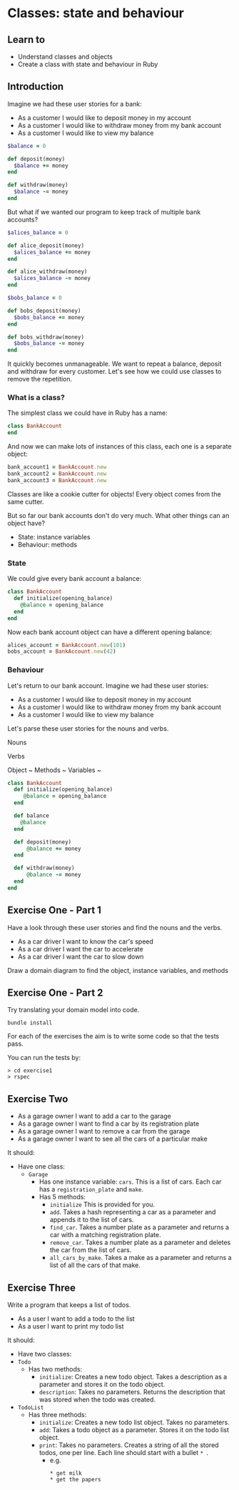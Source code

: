 # Classes: state and behaviour

## Learn to

- Understand classes and objects
- Create a class with state and behaviour in Ruby

## Introduction

Imagine we had these user stories for a bank:

- As a customer I would like to deposit money in my account
- As a customer I would like to withdraw money from my bank account
- As a customer I would like to view my balance

```ruby
$balance = 0

def deposit(money)
  $balance += money
end

def withdraw(money)
  $balance -= money
end
```

But what if we wanted our program to keep track of multiple bank accounts?

```ruby
$alices_balance = 0

def alice_deposit(money)
  $alices_balance += money
end

def alice_withdraw(money)
  $alices_balance -= money
end

$bobs_balance = 0

def bobs_deposit(money)
  $bobs_balance += money
end

def bobs_withdraw(money)
  $bobs_balance -= money
end
```

It quickly becomes unmanageable. We want to repeat a balance, deposit and withdraw
for every customer. Let's see how we could use classes to remove the repetition.

### What is a class?

The simplest class we could have in Ruby has a name:

```ruby
class BankAccount
end
```

And now we can make lots of instances of this class, each one is a separate object:

```ruby
bank_account1 = BankAccount.new
bank_account2 = BankAccount.new
bank_account3 = BankAccount.new
```

Classes are like a cookie cutter for objects! Every object comes from the same cutter.

But so far our bank accounts don't do very much. What other things can an object have?

 - State: instance variables
 - Behaviour: methods

### State

We could give every bank account a balance:

```ruby
class BankAccount
  def initialize(opening_balance)
    @balance = opening_balance
  end
end
```

Now each bank account object can have a different opening balance:

```ruby
alices_account = BankAccount.new(101)
bobs_account = BankAccount.new(42)
```

### Behaviour

Let's return to our bank account. Imagine we had these user stories:

- As a customer I would like to deposit money in my account
- As a customer I would like to withdraw money from my bank account
- As a customer I would like to view my balance

Let's parse these user stories for the nouns and verbs.

Nouns

Verbs

Object ~
Methods ~
Variables ~

```ruby
class BankAccount
  def initialize(opening_balance)
     @balance = opening_balance
  end

  def balance
    @balance
  end

  def deposit(money)
      @balance += money
  end

  def withdraw(money)
      @balance -= money
  end
end
```

## Exercise One - Part 1

Have a look through these user stories and find the nouns and the verbs.

- As a car driver I want to know the car's speed
- As a car driver I want the car to accelerate
- As a car driver I want the car to slow down

Draw a domain diagram to find the object, instance variables, and methods

## Exercise One - Part 2

Try translating your domain model into code.

`bundle install`

For each of the exercises the aim is to write some code so that the tests pass.

You can run the tests by:
```shell
> cd exercise1
> rspec
```

## Exercise Two

- As a garage owner I want to add a car to the garage
- As a garage owner I want to find a car by its registration plate
- As a garage owner I want to remove a car from the garage
- As a garage owner I want to see all the cars of a particular make

It should:
* Have one class:
  * `Garage`
    * Has one instance variable:
      `cars`. This is a list of cars. Each car has a `registration_plate` and `make`.
    * Has 5 methods:
      * `initialize` This is provided for you.
      * `add`. Takes a hash representing a car as a parameter and appends it to the list of cars.
      * `find_car`. Takes a number plate as a parameter and returns a car with a matching registration plate.
      * `remove_car`. Takes a number plate as a parameter and deletes the car from the list of cars.
      * `all_cars_by_make`. Takes a make as a parameter and returns a list of all the cars of that make.

## Exercise Three

Write a program that keeps a list of todos.

- As a user I want to add a todo to the list
- As a user I want to print my todo list

It should:
* Have two classes:
 * `Todo`
   * Has two methods:
     * `initialize`: Creates a new todo object. Takes a description as a
       parameter and stores it on the todo object.
     * `description`: Takes no parameters. Returns the description that was
       stored when the todo was created.
 * `TodoList`
   * Has three methods:
     * `initialize`: Creates a new todo list object. Takes no parameters.
     * `add`: Takes a todo object as a parameter. Stores it on the
       todo list object.
     * `print`: Takes no parameters. Creates a string of all the
       stored todos, one per line. Each line should start with a bullet `* `.
       * e.g.
         ```
         * get milk
         * get the papers
         ```
